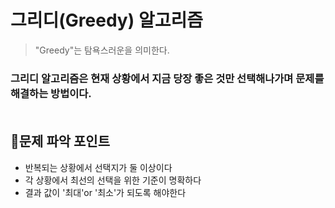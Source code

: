# 그리디(Greedy) 알고리즘

> "Greedy"는 탐욕스러운을 의미한다.

### 그리디 알고리즘은 현재 상황에서 지금 당장 좋은 것만 선택해나가며 문제를 해결하는 방법이다.<br><br>

## 📌문제 파악 포인트

- 반복되는 상황에서 선택지가 둘 이상이다
- 각 상황에서 최선의 선택을 위한 기준이 명확하다
- 결과 값이 '최대'or '최소'가 되도록 해야한다
